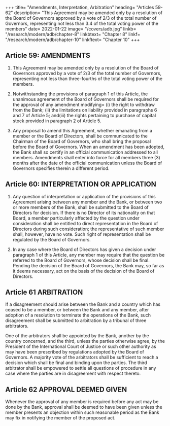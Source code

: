 +++
title=  "Amendments, Interpretation, Arbitration"
heading= "Articles 59-62"
description=  "This Agreement may be amended only by a resolution of the Board of Governors approved by a vote of 2/3 of the total number of Governors, representing not less than 3.4 of the total voting power of the members"
date=  2022-01-22
image=  "/covers/adb.jpg"
linkb=  "/research/modern/adb/chapter-8"
linkbtext=  "Chapter 8"
linkf=  "/research/modern/adb/chapter-10"
linkftext=  "Chapter 10"
+++ 


## Article 59: AMENDMENTS

1. This Agreement may be amended only by a resolution of the Board of Governors approved by a vote of 2/3 of the total number of Governors, representing not less than three-fourths
of the total voting power of the members.

2. Notwithstanding the provisions of paragraph 1 of this Article, the unanimous agreement
of the Board of Governors shall be required for the approval of any amendment modifying= 
(i) the right to withdraw from the Bank;
(ii) the limitations on liability provided in paragraphs 6 and 7 of Article 5; and(iii)
the rights pertaining to purchase of capital stock provided in paragraph 2 of Article 5.

3. Any proposal to amend this Agreement, whether emanating from a member or the Board
of Directors, shall be communicated to the Chairman of the Board of Governors, who shall bring the proposal before the Board of Governors. When an amendment has been adopted, the Bank shall so certify in an official communication addressed to all members. Amendments shall enter into force for all members three (3) months after the date of the official communication unless the Board of Governors specifies therein a different period.

## Article 60: INTERPRETATION OR APPLICATION

1. Any question of interpretation or application of the provisions of this Agreement arising
between any member and the Bank, or between two or more members of the Bank, shall be submitted to the Board of Directors for decision. If there is no Director of its nationality on that Board, a member particularly affected by the question under consideration shall be entitled to direct representation in the Board of Directors during such consideration; the representative of such member shall, however, have no vote. Such right of representation shall be regulated by the Board of Governors.

2. In any case where the Board of Directors has given a decision under paragraph 1 of this
Article, any member may require that the question be referred to the Board of Governors, whose decision
shall be final. Pending the decision of the Board of Governors, the Bank may, so far as it deems necessary,
act on the basis of the decision of the Board of Directors.


## Article 61 ARBITRATION


If a disagreement should arise between the Bank and a country which has ceased to be a member,
or between the Bank and any member, after adoption of a resolution to terminate the operations of the Bank, such disagreement shall be submitted to arbitration by a tribunal of three arbitrators. 

One of the arbitrators shall be appointed by the Bank, another by the country concerned, and the third, unless the parties otherwise agree, by the President of the International Court of Justice or such other authority as may have been prescribed by regulations adopted by the Board of Governors. A majority vote of the arbitrators shall be sufficient to reach a decision which shall be final and binding upon the parties. The third arbitrator shall be empowered to settle all questions of procedure in any case where the parties are in disagreement
with respect thereto.


## Article 62 APPROVAL DEEMED GIVEN

Whenever the approval of any member is required before any act may be done by the Bank,
approval shall be deemed to have been given unless the member presents an objection within such
reasonable period as the Bank may fix in notifying the member of the proposed act.

